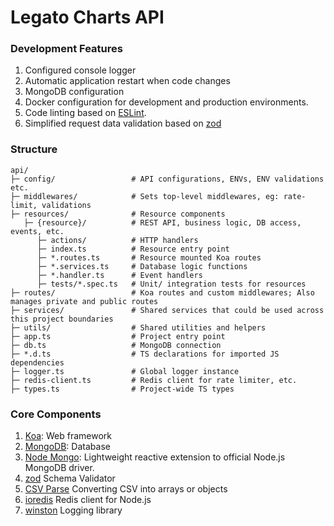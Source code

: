 # Legato Charts API

### Development Features

1. Configured console logger
2. Automatic application restart when code changes
3. MongoDB configuration
4. Docker configuration for development and production environments.
5. Code linting based on [ESLint](https://eslint.org/).
6. Simplified request data validation based on [zod](https://zodjs.netlify.app/)

### Structure

```text
api/
├─ config/                 # API configurations, ENVs, ENV validations etc.
├─ middlewares/            # Sets top-level middlewares, eg: rate-limit, validations 
├─ resources/              # Resource components
   ├─ {resource}/          # REST API, business logic, DB access, events, etc.
      ├─ actions/          # HTTP handlers
      ├─ index.ts          # Resource entry point
      ├─ *.routes.ts       # Resource mounted Koa routes
      ├─ *.services.ts     # Database logic functions
      ├─ *.handler.ts      # Event handlers
      ├─ tests/*.spec.ts   # Unit/ integration tests for resources
├─ routes/                 # Koa routes and custom middlewares; Also manages private and public routes
├─ services/               # Shared services that could be used across this project boundaries
├─ utils/                  # Shared utilities and helpers
├─ app.ts                  # Project entry point
├─ db.ts                   # MongoDB connection
├─ *.d.ts                  # TS declarations for imported JS dependencies
├─ logger.ts               # Global logger instance
├─ redis-client.ts         # Redis client for rate limiter, etc.
├─ types.ts                # Project-wide TS types
```

### Core Components

1. [Koa](https://koajs.com/): Web framework
2. [MongoDB](https://www.mongodb.com/resources/languages/mongodb-with-nodejs): Database
3. [Node Mongo](https://www.npmjs.com/package/@paralect/node-mongo): Lightweight reactive extension to official Node.js MongoDB driver.
4. [zod](https://zodjs.netlify.app/) Schema Validator
5. [CSV Parse](https://csv.js.org/parse/) Converting CSV into arrays or objects
6. [ioredis](https://www.npmjs.com/package/ioredis) Redis client for Node.js
7. [winston](https://www.npmjs.com/package/winston) Logging library
